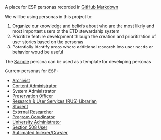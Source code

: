 A place for ESP personas recorded in [GitHub Markdown](https://help.github.com/articles/markdown-basics/)

We will be using personas in this project to:

1. Organize our knowledge and beliefs about who are the most likely and most important users of the ETD stewardship system
2. Prioritize feature development through the creation and prioritization of user stories based on the personas
3. Potentially identify areas where additional research into user needs or behavior would be useful

The [Sample](/personas/sample.md) persona can be used as a template for developing personas

Current personas for ESP:
* [Archivist](/personas/archivist.md)
* [Content Administrator](/personas/content-admin.md)
* [System Administrator](/personas/sysadmin.md)
* [Preservation Officer](/personas/preservation-officer.md)
* [Research & User Services (RUS) Librarian](/personas/rus-librarian.md)
* [Student](/personas/student.md)
* [External Researcher](/personas/external-researcher.md)
* [Program Coordinator](/personas/program-coordinator.md)
* [University Administrator](/personas/university-administrator.md)
* [Section 508 User](/personas/section508user.md)
* [Automated Indexer/Crawler](/personas/robot.md)
